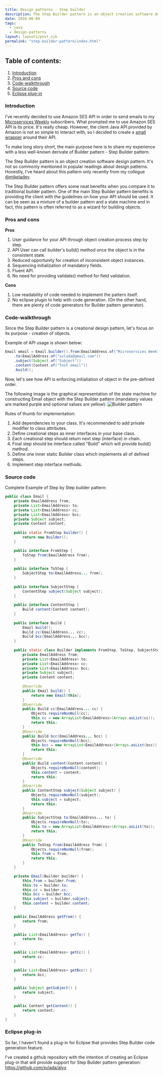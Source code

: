 ```yaml
---
title: Design patterns - Step builder
description: The Step Builder pattern is an object creation software design pattern.
date: 2016-06-09
tags:
  - java
  - design-patterns
layout: layouts/post.njk
permalink: "step-builder-pattern/index.html"
---
```


## Table of contents:
1. <a title="Introduction: Step builder pattern" href="#introduction">Introduction</a>
2. <a title="Pros and cons about step builder pattern" href="#step-builder-pattern-pros-and-cons">Pros and cons</a>
3. <a title="Code walkthrough" href="#code-walkthrough">Code-walkthrough</a>
4. <a title="Source code" href="#source-code">Source code</a>
5. <a title="Eclipse plug-in" href="#eclipse-plugin">Eclipse plug-in</a>

### <a name="introduction" id="introduction">Introduction</a>
I've recently decided to use Amazon SES API in order to send emails to my [Microservices Weekly](http://microservicesweekly.com) subscribers. What prompted me to use Amazon SES API is its price. It's really cheap. However, the client Java API provided by Amazon is not so simple to interact with, so I decided to create a [small wrapper](https://github.com/svlada/ziggy) around their API.

To make long story short, the main purpose here is to share my experience with a less well-known derivate of Builder pattern - Step Builder pattern.

The Step Builder pattern is an object creation software design pattern. It's not so commonly mentioned in popular readings about design patterns. Honestly, I've heard about this pattern only recently from my collegue [@mikeladev](https://twitter.com/mikeladev).

The Step Builder pattern offers some neat benefits when you compare it to traditional builder pattern. One of the main Step Builder pattern benefits is providing the client with the guidelines on how your API should be used. It can be seen as a mixture of a builder pattern and a state machine and in fact, this pattern is often referred to as a wizard for building objects. 

### <a name="step-builder-pattern-pros-and-cons" id="step-builder-pattern-pros-and-cons">Pros and cons</a>

**Pros**

1. User guidance for your API through object creation process step by step.
2. API User can call builder's build() method once the object is in the consistent state.
3. Reduced opportunity for creation of inconsistent object instances.
4. Sequencing initialization of mandatory fields.
5. Fluent API.
6. No need for providing validate() method for field validation.

**Cons**

1. Low readability of code needed to implement the pattern itself.
2. No eclipse plugin to help with code generation. (On the other hand, there are plenty of code generators for Builder pattern generator).

### <a name="code-walkthrough" id="code-walkthrough">Code-walkthrough</a>
Since the Step Builder pattern is a creational design pattern, let's focus on its purpose - creation of objects.

Example of API usage is shown below:

```java
Email email = Email.builder().from(EmailAddress.of("Microservices Weekly <mw@microservicesweekly.com>"))
	.to(EmailAddress.of("svlada@gmail.com"))
	.subject(Subject.of("Subject"))
	.content(Content.of("Test email"))
	.build();
```

Now, let's see how API is enforcing initialiation of object in the pre-defined order.

The following image is the graphical representation of the state machine for constructing Email object with the Step Builder pattern (mandatory values are marked purple and optional values are yellow):
![Builder pattern](/img/step-builder/step-builder.png)

Rules of thumb for implementation:

1. Add dependencies to your class. It's recommended to add private modifier to class attributes.
2. Define creational steps as inner interfaces in your base class. 
3. Each creational step should return next step (interface) in chain.
4. Final step should be interface called "Build" which will provide build() method.
5. Define one inner static Builder class which implements all of defined steps.
6. Implement step interface methods.

### <a name="source-code" id="source-code">Source code</a>
Complete Example of Step by Step builder pattern:

```java
public class Email {
	private EmailAddress from;
	private List<EmailAddress> to;
	private List<EmailAddress> cc;
	private List<EmailAddress> bcc;
	private Subject subject;
	private Content content;
	
	public static FromStep builder() {
		return new Builder();
	}

	public interface FromStep {
		ToStep from(EmailAddress from);
	}
	
	public interface ToStep {
		SubjectStep to(EmailAddress... from);
	}
	
	public interface SubjectStep {
		ContentStep subject(Subject subject);
	}
	
	public interface ContentStep {
		Build content(Content content);
	}
	
	public interface Build {
		Email build();
		Build cc(EmailAddress... cc);
		Build bcc(EmailAddress... bcc);
	}
	
	public static class Builder implements FromStep, ToStep, SubjectStep, ContentStep, Build {
		private EmailAddress from;
		private List<EmailAddress> to;
		private List<EmailAddress> cc;
		private List<EmailAddress> bcc;
		private Subject subject;
		private Content content;
		
		@Override
		public Email build() {
			return new Email(this);
		}
		@Override
		public Build cc(EmailAddress... cc) {
			Objects.requireNonNull(cc);
			this.cc = new ArrayList<EmailAddress>(Arrays.asList(cc));
			return this;
		}
		@Override
		public Build bcc(EmailAddress... bcc) {
			Objects.requireNonNull(bcc);
			this.bcc = new ArrayList<EmailAddress>(Arrays.asList(bcc));
			return this;
		}
		@Override
		public Build content(Content content) {
			Objects.requireNonNull(content);
			this.content = content;
			return this;
		}
		@Override
		public ContentStep subject(Subject subject) {
			Objects.requireNonNull(subject);
			this.subject = subject;
			return this;
		}
		@Override
		public SubjectStep to(EmailAddress... to) {
			Objects.requireNonNull(to);
			this.to = new ArrayList<EmailAddress>(Arrays.asList(to));
			return this;
		}
		@Override
		public ToStep from(EmailAddress from) {
			Objects.requireNonNull(from);
			this.from = from;
			return this;
		}
	}

	private Email(Builder builder) {
		this.from = builder.from;
		this.to = builder.to;
		this.cc = builder.cc;
		this.bcc = builder.bcc;
		this.subject = builder.subject;
		this.content = builder.content;
	}

	public EmailAddress getFrom() {
		return from;
	}

	public List<EmailAddress> getTo() {
		return to;
	}

	public List<EmailAddress> getCc() {
		return cc;
	}

	public List<EmailAddress> getBcc() {
		return bcc;
	}

	public Subject getSubject() {
		return subject;
	}

	public Content getContent() {
		return content;
	}
}
```

### <a name="eclipse-plugin" id="eclipse-plugin">Eclipse plug-in</a>

So far, I haven't found a plug-in for Eclipse that provides Step Builder code generation feature.

I've created a github repository with the intention of creating an Eclipse plug-in that will provide support for Step Builder pattern generation: https://github.com/svlada/alyx
